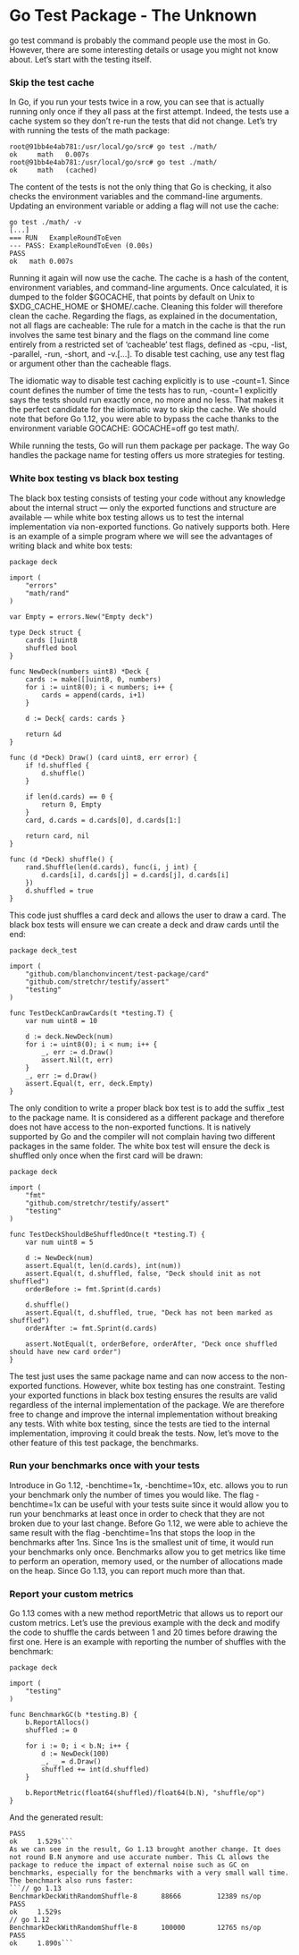 # Go Test Package - The Unknown

go test command is probably the command people use the most in Go. However, there are some interesting details or usage you might not know about. Let’s start with the testing itself.

### Skip the test cache
In Go, if you run your tests twice in a row, you can see that is actually running only once if they all pass at the first attempt. Indeed, the tests use a cache system so they don’t re-run the tests that did not change. Let’s try with running the tests of the math package:
```
root@91bb4e4ab781:/usr/local/go/src# go test ./math/
ok     math   0.007s
root@91bb4e4ab781:/usr/local/go/src# go test ./math/
ok     math   (cached)
```
The content of the tests is not the only thing that Go is checking, it also checks the environment variables and the command-line arguments. Updating an environment variable or adding a flag will not use the cache:
```
go test ./math/ -v
[...]
=== RUN   ExampleRoundToEven
--- PASS: ExampleRoundToEven (0.00s)
PASS
ok   math 0.007s
```
Running it again will now use the cache. The cache is a hash of the content, environment variables, and command-line arguments. 
Once calculated, it is dumped to the folder $GOCACHE, that points by default on Unix to $XDG_CACHE_HOME or $HOME/.cache. 
Cleaning this folder will therefore clean the cache. Regarding the flags, as explained in the documentation, not all flags are cacheable:
The rule for a match in the cache is that the run involves the same test binary and the flags on the command line come entirely from a restricted set of ‘cacheable’ test flags, defined as -cpu, -list, -parallel, -run, -short, and -v.[…]. 
To disable test caching, use any test flag or argument other than the cacheable flags. 

The idiomatic way to disable test caching explicitly is to use -count=1. Since count defines the number of time the tests has to run, -count=1 explicitly says the tests should run exactly once, no more and no less. That makes it the perfect candidate for the idiomatic way to skip the cache.
We should note that before Go 1.12, you were able to bypass the cache thanks to the environment variable GOCACHE: GOCACHE=off go test math/.

While running the tests, Go will run them package per package. The way Go handles the package name for testing offers us more strategies for testing.

### White box testing vs black box testing
The black box testing consists of testing your code without any knowledge about the internal struct — only the exported functions and structure are available — while white box testing allows us to test the internal implementation via non-exported functions. Go natively supports both. Here is an example of a simple program where we will see the advantages of writing black and white box tests:
```golang
package deck

import (
	"errors"
	"math/rand"
)

var Empty = errors.New("Empty deck")

type Deck struct {
	cards []uint8
	shuffled bool
}

func NewDeck(numbers uint8) *Deck {
	cards := make([]uint8, 0, numbers)
	for i := uint8(0); i < numbers; i++ {
		cards = append(cards, i+1)
	}

	d := Deck{ cards: cards }

	return &d
}

func (d *Deck) Draw() (card uint8, err error) {
	if !d.shuffled {
		d.shuffle()
	}

	if len(d.cards) == 0 {
		return 0, Empty
	}
	card, d.cards = d.cards[0], d.cards[1:]

	return card, nil
}

func (d *Deck) shuffle() {
	rand.Shuffle(len(d.cards), func(i, j int) {
		d.cards[i], d.cards[j] = d.cards[j], d.cards[i]
	})
	d.shuffled = true
}
```
This code just shuffles a card deck and allows the user to draw a card. The black box tests will ensure we can create a deck and draw cards until the end:

```golang
package deck_test

import (
	"github.com/blanchonvincent/test-package/card"
	"github.com/stretchr/testify/assert"
	"testing"
)

func TestDeckCanDrawCards(t *testing.T) {
	var num uint8 = 10

	d := deck.NewDeck(num)
	for i := uint8(0); i < num; i++ {
		_, err := d.Draw()
		assert.Nil(t, err)
	}
	_, err := d.Draw()
	assert.Equal(t, err, deck.Empty)
}
```
The only condition to write a proper black box test is to add the suffix _test to the package name. It is considered as a different package and therefore does not have access to the non-exported functions. It is natively supported by Go and the compiler will not complain having two different packages in the same folder.
The white box test will ensure the deck is shuffled only once when the first card will be drawn:
```golang
package deck

import (
	"fmt"
	"github.com/stretchr/testify/assert"
	"testing"
)

func TestDeckShouldBeShuffledOnce(t *testing.T) {
	var num uint8 = 5

	d := NewDeck(num)
	assert.Equal(t, len(d.cards), int(num))
	assert.Equal(t, d.shuffled, false, "Deck should init as not shuffled")
	orderBefore := fmt.Sprint(d.cards)

	d.shuffle()
	assert.Equal(t, d.shuffled, true, "Deck has not been marked as shuffled")
	orderAfter := fmt.Sprint(d.cards)

	assert.NotEqual(t, orderBefore, orderAfter, "Deck once shuffled should have new card order")
}
```
The test just uses the same package name and can now access to the non-exported functions.
However, white box testing has one constraint. Testing your exported functions in black box testing ensures the results are valid regardless of the internal implementation of the package. We are therefore free to change and improve the internal implementation without breaking any tests. With white box testing, since the tests are tied to the internal implementation, improving it could break the tests.
Now, let’s move to the other feature of this test package, the benchmarks.

### Run your benchmarks once with your tests
Introduce in Go 1.12, -benchtime=1x, -benchtime=10x, etc. allows you to run your benchmark only the number of times you would like. The flag -benchtime=1x can be useful with your tests suite since it would allow you to run your benchmarks at least once in order to check that they are not broken due to your last change.
Before Go 1.12, we were able to achieve the same result with the flag -benchtime=1ns that stops the loop in the benchmarks after 1ns. Since 1ns is the smallest unit of time, it would run your benchmarks only once. Benchmarks allow you to get metrics like time to perform an operation, memory used, or the number of allocations made on the heap. Since Go 1.13, you can report much more than that.

### Report your custom metrics
Go 1.13 comes with a new method reportMetric that allows us to report our custom metrics. Let’s use the previous example with the deck and modify the code to shuffle the cards between 1 and 20 times before drawing the first one. Here is an example with reporting the number of shuffles with the benchmark:
```golang
package deck

import (
	"testing"
)

func BenchmarkGC(b *testing.B) {
	b.ReportAllocs()
	shuffled := 0

	for i := 0; i < b.N; i++ {
		d := NewDeck(100)
		_, _ = d.Draw()
		shuffled += int(d.shuffled)
	}

	b.ReportMetric(float64(shuffled)/float64(b.N), "shuffle/op")
}
```
And the generated result:
```BenchmarkDeckWithRandomShuffle-8       88666        12389 ns/op            5.15 shuffle/op        144 B/op         2 allocs/op
PASS
ok     1.529s```
As we can see in the result, Go 1.13 brought another change. It does not round B.N anymore and use accurate number. This CL allows the package to reduce the impact of external noise such as GC on benchmarks, especially for the benchmarks with a very small wall time. The benchmark also runs faster:
```// go 1.13
BenchmarkDeckWithRandomShuffle-8      88666         12389 ns/op
PASS
ok     1.529s
// go 1.12
BenchmarkDeckWithRandomShuffle-8      100000        12765 ns/op
PASS
ok     1.890s```
